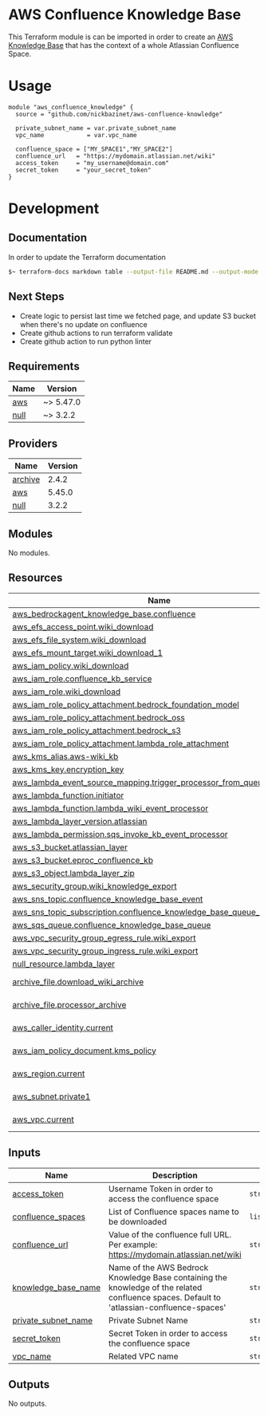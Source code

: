# AWS Confluence Knowledge Base

This Terraform module is can be imported in order to create an [AWS Knowledge Base](https://aws.amazon.com/bedrock/knowledge-bases/)
that has the context of a whole Atlassian Confluence Space.

# Usage
```hcl
module "aws_confluence_knowledge" {
  source = "github.com/nickbazinet/aws-confluence-knowledge"

  private_subnet_name = var.private_subnet_name
  vpc_name            = var.vpc_name 

  confluence_space = ["MY_SPACE1","MY_SPACE2"]
  confluence_url   = "https://mydomain.atlassian.net/wiki"
  access_token     = "my_username@domain.com" 
  secret_token     = "your_secret_token"
}
```

# Development

## Documentation
In order to update the Terraform documentation
```bash
$~ terraform-docs markdown table --output-file README.md --output-mode inject .
```

## Next Steps
- Create logic to persist last time we fetched page, and update S3 bucket when there's no update on confluence
- Create github actions to run terraform validate 
- Create github action to run python linter

<!-- BEGIN_TF_DOCS -->
## Requirements

| Name | Version |
|------|---------|
| <a name="requirement_aws"></a> [aws](#requirement\_aws) | ~> 5.47.0 |
| <a name="requirement_null"></a> [null](#requirement\_null) | ~> 3.2.2 |

## Providers

| Name | Version |
|------|---------|
| <a name="provider_archive"></a> [archive](#provider\_archive) | 2.4.2 |
| <a name="provider_aws"></a> [aws](#provider\_aws) | 5.45.0 |
| <a name="provider_null"></a> [null](#provider\_null) | 3.2.2 |

## Modules

No modules.

## Resources

| Name | Type |
|------|------|
| [aws_bedrockagent_knowledge_base.confluence](https://registry.terraform.io/providers/hashicorp/aws/latest/docs/resources/bedrockagent_knowledge_base) | resource |
| [aws_efs_access_point.wiki_download](https://registry.terraform.io/providers/hashicorp/aws/latest/docs/resources/efs_access_point) | resource |
| [aws_efs_file_system.wiki_download](https://registry.terraform.io/providers/hashicorp/aws/latest/docs/resources/efs_file_system) | resource |
| [aws_efs_mount_target.wiki_download_1](https://registry.terraform.io/providers/hashicorp/aws/latest/docs/resources/efs_mount_target) | resource |
| [aws_iam_policy.wiki_download](https://registry.terraform.io/providers/hashicorp/aws/latest/docs/resources/iam_policy) | resource |
| [aws_iam_role.confluence_kb_service](https://registry.terraform.io/providers/hashicorp/aws/latest/docs/resources/iam_role) | resource |
| [aws_iam_role.wiki_download](https://registry.terraform.io/providers/hashicorp/aws/latest/docs/resources/iam_role) | resource |
| [aws_iam_role_policy_attachment.bedrock_foundation_model](https://registry.terraform.io/providers/hashicorp/aws/latest/docs/resources/iam_role_policy_attachment) | resource |
| [aws_iam_role_policy_attachment.bedrock_oss](https://registry.terraform.io/providers/hashicorp/aws/latest/docs/resources/iam_role_policy_attachment) | resource |
| [aws_iam_role_policy_attachment.bedrock_s3](https://registry.terraform.io/providers/hashicorp/aws/latest/docs/resources/iam_role_policy_attachment) | resource |
| [aws_iam_role_policy_attachment.lambda_role_attachment](https://registry.terraform.io/providers/hashicorp/aws/latest/docs/resources/iam_role_policy_attachment) | resource |
| [aws_kms_alias.aws-wiki_kb](https://registry.terraform.io/providers/hashicorp/aws/latest/docs/resources/kms_alias) | resource |
| [aws_kms_key.encryption_key](https://registry.terraform.io/providers/hashicorp/aws/latest/docs/resources/kms_key) | resource |
| [aws_lambda_event_source_mapping.trigger_processor_from_queue](https://registry.terraform.io/providers/hashicorp/aws/latest/docs/resources/lambda_event_source_mapping) | resource |
| [aws_lambda_function.initiator](https://registry.terraform.io/providers/hashicorp/aws/latest/docs/resources/lambda_function) | resource |
| [aws_lambda_function.lambda_wiki_event_processor](https://registry.terraform.io/providers/hashicorp/aws/latest/docs/resources/lambda_function) | resource |
| [aws_lambda_layer_version.atlassian](https://registry.terraform.io/providers/hashicorp/aws/latest/docs/resources/lambda_layer_version) | resource |
| [aws_lambda_permission.sqs_invoke_kb_event_processor](https://registry.terraform.io/providers/hashicorp/aws/latest/docs/resources/lambda_permission) | resource |
| [aws_s3_bucket.atlassian_layer](https://registry.terraform.io/providers/hashicorp/aws/latest/docs/resources/s3_bucket) | resource |
| [aws_s3_bucket.eproc_confluence_kb](https://registry.terraform.io/providers/hashicorp/aws/latest/docs/resources/s3_bucket) | resource |
| [aws_s3_object.lambda_layer_zip](https://registry.terraform.io/providers/hashicorp/aws/latest/docs/resources/s3_object) | resource |
| [aws_security_group.wiki_knowledge_export](https://registry.terraform.io/providers/hashicorp/aws/latest/docs/resources/security_group) | resource |
| [aws_sns_topic.confluence_knowledge_base_event](https://registry.terraform.io/providers/hashicorp/aws/latest/docs/resources/sns_topic) | resource |
| [aws_sns_topic_subscription.confluence_knowledge_base_queue_subscription](https://registry.terraform.io/providers/hashicorp/aws/latest/docs/resources/sns_topic_subscription) | resource |
| [aws_sqs_queue.confluence_knowledge_base_queue](https://registry.terraform.io/providers/hashicorp/aws/latest/docs/resources/sqs_queue) | resource |
| [aws_vpc_security_group_egress_rule.wiki_export](https://registry.terraform.io/providers/hashicorp/aws/latest/docs/resources/vpc_security_group_egress_rule) | resource |
| [aws_vpc_security_group_ingress_rule.wiki_export](https://registry.terraform.io/providers/hashicorp/aws/latest/docs/resources/vpc_security_group_ingress_rule) | resource |
| [null_resource.lambda_layer](https://registry.terraform.io/providers/hashicorp/null/latest/docs/resources/resource) | resource |
| [archive_file.download_wiki_archive](https://registry.terraform.io/providers/hashicorp/archive/latest/docs/data-sources/file) | data source |
| [archive_file.processor_archive](https://registry.terraform.io/providers/hashicorp/archive/latest/docs/data-sources/file) | data source |
| [aws_caller_identity.current](https://registry.terraform.io/providers/hashicorp/aws/latest/docs/data-sources/caller_identity) | data source |
| [aws_iam_policy_document.kms_policy](https://registry.terraform.io/providers/hashicorp/aws/latest/docs/data-sources/iam_policy_document) | data source |
| [aws_region.current](https://registry.terraform.io/providers/hashicorp/aws/latest/docs/data-sources/region) | data source |
| [aws_subnet.private1](https://registry.terraform.io/providers/hashicorp/aws/latest/docs/data-sources/subnet) | data source |
| [aws_vpc.current](https://registry.terraform.io/providers/hashicorp/aws/latest/docs/data-sources/vpc) | data source |

## Inputs

| Name | Description | Type | Default | Required |
|------|-------------|------|---------|:--------:|
| <a name="input_access_token"></a> [access\_token](#input\_access\_token) | Username Token in order to access the confluence space | `string` | n/a | yes |
| <a name="input_confluence_spaces"></a> [confluence\_spaces](#input\_confluence\_spaces) | List of Confluence spaces name to be downloaded | `list(string)` | n/a | yes |
| <a name="input_confluence_url"></a> [confluence\_url](#input\_confluence\_url) | Value of the confluence full URL. Per example: https://mydomain.atlassian.net/wiki | `string` | n/a | yes |
| <a name="input_knowledge_base_name"></a> [knowledge\_base\_name](#input\_knowledge\_base\_name) | Name of the AWS Bedrock Knowledge Base containing the knowledge of the related confluence spaces. Default to 'atlassian-confluence-spaces' | `string` | `"atlassian-confluence-spaces"` | no |
| <a name="input_private_subnet_name"></a> [private\_subnet\_name](#input\_private\_subnet\_name) | Private Subnet Name | `string` | n/a | yes |
| <a name="input_secret_token"></a> [secret\_token](#input\_secret\_token) | Secret Token in order to access the confluence space | `string` | n/a | yes |
| <a name="input_vpc_name"></a> [vpc\_name](#input\_vpc\_name) | Related VPC name | `string` | n/a | yes |

## Outputs

No outputs.
<!-- END_TF_DOCS -->
